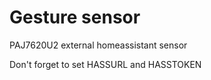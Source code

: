# Gesture sensor

PAJ7620U2 external homeassistant sensor

Don't forget to set HASSURL and HASSTOKEN
